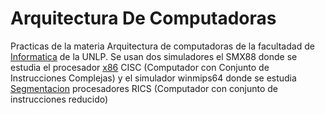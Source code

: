 # Arquitectura De Computadoras

Practicas de la materia Arquitectura de computadoras de la facultadad de [Informatica](https://www.info.unlp.edu.ar/) de la UNLP. 
Se usan dos simuladores el SMX88 donde se estudia el procesador [x86](https://es.wikipedia.org/wiki/X86) CISC (Computador con Conjunto de Instrucciones Complejas) y el simulador winmips64 donde se estudia [Segmentacion](https://es.wikipedia.org/wiki/Arquitectura_en_pipeline_(inform%C3%A1tica)) procesadores RICS (Computador con conjunto de instrucciones reducido)
